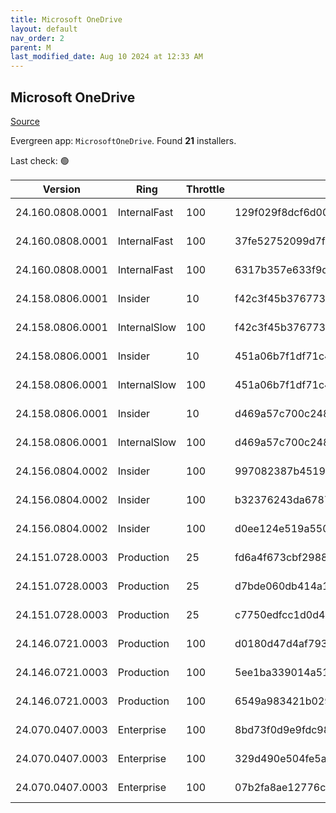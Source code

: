 ```yaml
---
title: Microsoft OneDrive
layout: default
nav_order: 2
parent: M
last_modified_date: Aug 10 2024 at 12:33 AM
---
```


## Microsoft OneDrive

[Source](https://onedrive.live.com/)

Evergreen app: `MicrosoftOneDrive`. Found **21** installers.

Last check: 🟢

| Version          | Ring         | Throttle | Sha256                                                           | Architecture | Type | URI                                                                                                                                                                  |
| ---------------- | ------------ | -------- | ---------------------------------------------------------------- | ------------ | ---- | -------------------------------------------------------------------------------------------------------------------------------------------------------------------- |
| 24.160.0808.0001 | InternalFast | 100      | 129f029f8dcf6d008d6f17b287a88ad8be81e402859332c1fc5378620a73e16e | ARM64        | exe  | [https://oneclient.sfx.ms/Win/Installers/24.160.0808.0001/arm64/OneDriveSetup.exe](https://oneclient.sfx.ms/Win/Installers/24.160.0808.0001/arm64/OneDriveSetup.exe) |
| 24.160.0808.0001 | InternalFast | 100      | 37fe52752099d7fbc787cc4037348b40b067adfcd4946553ca2402b933df3e26 | x64          | exe  | [https://oneclient.sfx.ms/Win/Installers/24.160.0808.0001/amd64/OneDriveSetup.exe](https://oneclient.sfx.ms/Win/Installers/24.160.0808.0001/amd64/OneDriveSetup.exe) |
| 24.160.0808.0001 | InternalFast | 100      | 6317b357e633f9ded295753703d7aa8891774a9c210e3e3454e0072e100f696a | x86          | exe  | [https://oneclient.sfx.ms/Win/Installers/24.160.0808.0001/OneDriveSetup.exe](https://oneclient.sfx.ms/Win/Installers/24.160.0808.0001/OneDriveSetup.exe)             |
| 24.158.0806.0001 | Insider      | 10       | f42c3f45b37677355ca3ea1f4c2bcb8742a86b0cd596f77547d4688a2fad5f26 | ARM64        | exe  | [https://oneclient.sfx.ms/Win/Installers/24.158.0806.0001/arm64/OneDriveSetup.exe](https://oneclient.sfx.ms/Win/Installers/24.158.0806.0001/arm64/OneDriveSetup.exe) |
| 24.158.0806.0001 | InternalSlow | 100      | f42c3f45b37677355ca3ea1f4c2bcb8742a86b0cd596f77547d4688a2fad5f26 | ARM64        | exe  | [https://oneclient.sfx.ms/Win/Installers/24.158.0806.0001/arm64/OneDriveSetup.exe](https://oneclient.sfx.ms/Win/Installers/24.158.0806.0001/arm64/OneDriveSetup.exe) |
| 24.158.0806.0001 | Insider      | 10       | 451a06b7f1df71c4bef70e9ed1db86ca754edc317bd2eb6c3bf1cc4e1ca6e0e6 | x64          | exe  | [https://oneclient.sfx.ms/Win/Installers/24.158.0806.0001/amd64/OneDriveSetup.exe](https://oneclient.sfx.ms/Win/Installers/24.158.0806.0001/amd64/OneDriveSetup.exe) |
| 24.158.0806.0001 | InternalSlow | 100      | 451a06b7f1df71c4bef70e9ed1db86ca754edc317bd2eb6c3bf1cc4e1ca6e0e6 | x64          | exe  | [https://oneclient.sfx.ms/Win/Installers/24.158.0806.0001/amd64/OneDriveSetup.exe](https://oneclient.sfx.ms/Win/Installers/24.158.0806.0001/amd64/OneDriveSetup.exe) |
| 24.158.0806.0001 | Insider      | 10       | d469a57c700c248df44a6acf9a5e5106f0c8300208e2ecff0d3b3e873f696655 | x86          | exe  | [https://oneclient.sfx.ms/Win/Installers/24.158.0806.0001/OneDriveSetup.exe](https://oneclient.sfx.ms/Win/Installers/24.158.0806.0001/OneDriveSetup.exe)             |
| 24.158.0806.0001 | InternalSlow | 100      | d469a57c700c248df44a6acf9a5e5106f0c8300208e2ecff0d3b3e873f696655 | x86          | exe  | [https://oneclient.sfx.ms/Win/Installers/24.158.0806.0001/OneDriveSetup.exe](https://oneclient.sfx.ms/Win/Installers/24.158.0806.0001/OneDriveSetup.exe)             |
| 24.156.0804.0002 | Insider      | 100      | 997082387b451988cc4ade0661056bccf066078d6f9ab3d715f950b6992079ab | ARM64        | exe  | [https://oneclient.sfx.ms/Win/Installers/24.156.0804.0002/arm64/OneDriveSetup.exe](https://oneclient.sfx.ms/Win/Installers/24.156.0804.0002/arm64/OneDriveSetup.exe) |
| 24.156.0804.0002 | Insider      | 100      | b32376243da67870e0ff003d28a35207aeabe8980d489416b96e7fa3224635ad | x64          | exe  | [https://oneclient.sfx.ms/Win/Installers/24.156.0804.0002/amd64/OneDriveSetup.exe](https://oneclient.sfx.ms/Win/Installers/24.156.0804.0002/amd64/OneDriveSetup.exe) |
| 24.156.0804.0002 | Insider      | 100      | d0ee124e519a55039da6958f7e0fd7dc812e975911932dd8cd123cde1fda64c3 | x86          | exe  | [https://oneclient.sfx.ms/Win/Installers/24.156.0804.0002/OneDriveSetup.exe](https://oneclient.sfx.ms/Win/Installers/24.156.0804.0002/OneDriveSetup.exe)             |
| 24.151.0728.0003 | Production   | 25       | fd6a4f673cbf298808610439db6261c7e8227d865933564f3614d5d7914f0df0 | ARM64        | exe  | [https://oneclient.sfx.ms/Win/Installers/24.151.0728.0003/arm64/OneDriveSetup.exe](https://oneclient.sfx.ms/Win/Installers/24.151.0728.0003/arm64/OneDriveSetup.exe) |
| 24.151.0728.0003 | Production   | 25       | d7bde060db414a17bee12fe0527170791ecc5ecf42f2c54b9e981caddda5ce9b | x64          | exe  | [https://oneclient.sfx.ms/Win/Installers/24.151.0728.0003/amd64/OneDriveSetup.exe](https://oneclient.sfx.ms/Win/Installers/24.151.0728.0003/amd64/OneDriveSetup.exe) |
| 24.151.0728.0003 | Production   | 25       | c7750edfcc1d0d48905764daf83e6499245e9fde8c8191ab000a2115b397c0e8 | x86          | exe  | [https://oneclient.sfx.ms/Win/Installers/24.151.0728.0003/OneDriveSetup.exe](https://oneclient.sfx.ms/Win/Installers/24.151.0728.0003/OneDriveSetup.exe)             |
| 24.146.0721.0003 | Production   | 100      | d0180d47d4af793f2fa4974ed90460e6a1b221501d5405a23e97f7172a55ede7 | ARM64        | exe  | [https://oneclient.sfx.ms/Win/Installers/24.146.0721.0003/arm64/OneDriveSetup.exe](https://oneclient.sfx.ms/Win/Installers/24.146.0721.0003/arm64/OneDriveSetup.exe) |
| 24.146.0721.0003 | Production   | 100      | 5ee1ba339014a5138fabada317423da22f52dc34003f80c3594fadde0eecff1b | x64          | exe  | [https://oneclient.sfx.ms/Win/Installers/24.146.0721.0003/amd64/OneDriveSetup.exe](https://oneclient.sfx.ms/Win/Installers/24.146.0721.0003/amd64/OneDriveSetup.exe) |
| 24.146.0721.0003 | Production   | 100      | 6549a983421b029135cd2fd0515647f3c6ae10a488e2f757269cbfbf6167bd05 | x86          | exe  | [https://oneclient.sfx.ms/Win/Installers/24.146.0721.0003/OneDriveSetup.exe](https://oneclient.sfx.ms/Win/Installers/24.146.0721.0003/OneDriveSetup.exe)             |
| 24.070.0407.0003 | Enterprise   | 100      | 8bd73f0d9e9fdc98e7cb5610236c0abe136082c3a577346b190c99f56eacb29a | ARM64        | exe  | [https://oneclient.sfx.ms/Win/Installers/24.070.0407.0003/arm64/OneDriveSetup.exe](https://oneclient.sfx.ms/Win/Installers/24.070.0407.0003/arm64/OneDriveSetup.exe) |
| 24.070.0407.0003 | Enterprise   | 100      | 329d490e504fe5ae022eeb1a6f21504805b9bdf592d781b514cc33da5483a189 | x64          | exe  | [https://oneclient.sfx.ms/Win/Installers/24.070.0407.0003/amd64/OneDriveSetup.exe](https://oneclient.sfx.ms/Win/Installers/24.070.0407.0003/amd64/OneDriveSetup.exe) |
| 24.070.0407.0003 | Enterprise   | 100      | 07b2fa8ae12776c654ea1eb66b0ed046b7f63ecb5c37bc4eb17fad92e99459e8 | x86          | exe  | [https://oneclient.sfx.ms/Win/Installers/24.070.0407.0003/OneDriveSetup.exe](https://oneclient.sfx.ms/Win/Installers/24.070.0407.0003/OneDriveSetup.exe)             |
